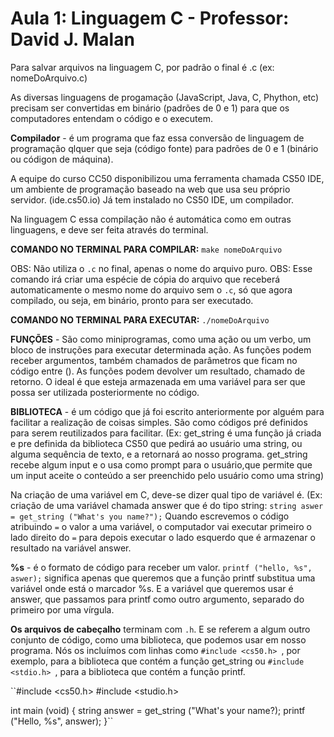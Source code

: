 # Aula 1: Linguagem C - Professor: David J. Malan

Para salvar arquivos na linguagem C, por padrão o final é .c (ex: nomeDoArquivo.c)

As diversas linguagens de progamação (JavaScript, Java, C, Phython, etc) precisam ser convertidas em binário (padrões de 0 e 1) para que os computadores entendam o código e o executem. 

**Compilador** - é um programa que faz essa conversão de linguagem de programação qlquer que seja (código fonte) para padrões de 0 e 1 (binário ou códigon de máquina).

A equipe do curso CC50 disponibilizou uma ferramenta chamada CS50 IDE, um ambiente de programação baseado na web que usa seu próprio servidor. (ide.cs50.io)
Já tem instalado no CS50 IDE, um compilador.

Na linguagem C essa compilação não é automática como em outras linguagens, e deve ser feita através do terminal.

**COMANDO NO TERMINAL PARA COMPILAR:**  `make nomeDoArquivo`

OBS: Não utiliza o `.c` no final, apenas o nome do arquivo puro.
OBS: Esse comando irá criar uma espécie de cópia do arquivo que receberá automaticamente o mesmo nome do arquivo sem o `.c`, só que agora compilado, ou seja, em binário, pronto para ser executado.

**COMANDO NO TERMINAL PARA EXECUTAR:**  `./nomeDoArquivo`

**FUNÇÕES** - São como miniprogramas, como uma ação ou um verbo, um bloco de instruções para executar determinada ação.
As funções podem receber argumentos, também chamados de parâmetros que ficam no código entre (). 
As funções podem devolver um resultado, chamado de retorno. O ideal é que esteja armazenada em uma variável para ser que possa ser utilizada posteriormente no código.

**BIBLIOTECA** - é um código que já foi escrito anteriormente por alguém para facilitar a realização de coisas simples. São como códigos pré definidos para serem reutilizados para facilitar.
(Ex: get_string é uma função já criada e pre definida da biblioteca CS50 que pedirá ao usuário uma string, ou alguma sequência de texto, e a retornará ao nosso programa. get_string recebe algum input e o usa como prompt para o usuário,que permite que um input aceite o conteúdo a ser preenchido pelo usuário como uma string) 

Na criação de uma variável em C, deve-se dizer qual tipo de variável é. (Ex: criação de uma variável chamada answer que é do tipo string:  `string aswer = get_string ("What's you name?");`
Quando escrevemos o código atribuindo `=` o valor a uma variável, o computador vai executar primeiro o lado direito do `=` para depois executar o lado esquerdo que é armazenar o resultado na variável answer.

**%s** - é o formato de código para receber um valor. ` printf ("hello, %s", aswer); `
significa apenas que queremos que a função printf substitua uma variável onde está o marcador %s. E a variável que queremos usar é answer, que passamos para printf como outro argumento, separado do primeiro por uma vírgula.


**Os arquivos de cabeçalho** terminam com `.h`. E se referem a algum outro conjunto de código, como uma biblioteca, que podemos usar em nosso programa. Nós os incluímos com linhas como `#include <cs50.h> `, por exemplo, para a biblioteca que contém a função get_string ou  `#include <stdio.h> `, para a biblioteca que contém a função printf.

``#include <cs50.h> 
  #include <studio.h>

  int main (void)
  {
    string answer = get_string ("What's your name?);
    printf ("Hello, %s", answer);
  }`` 
